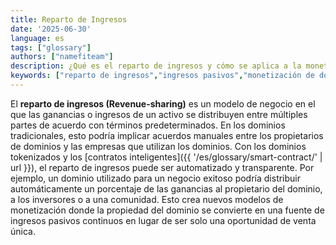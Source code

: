 ```yaml
---
title: Reparto de Ingresos
date: '2025-06-30'
language: es
tags: ["glossary"]
authors: ["namefiteam"]
description: ¿Qué es el reparto de ingresos y cómo se aplica a la monetización de dominios?
keywords: ["reparto de ingresos","ingresos pasivos","monetización de dominios","distribución de beneficios","contratos inteligentes"]
---
```



El **reparto de ingresos (Revenue-sharing)** es un modelo de negocio en el que las ganancias o ingresos de un activo se distribuyen entre múltiples partes de acuerdo con términos predeterminados. En los dominios tradicionales, esto podría implicar acuerdos manuales entre los propietarios de dominios y las empresas que utilizan los dominios. Con los dominios tokenizados y los [contratos inteligentes]({{ '/es/glossary/smart-contract/' | url }}), el reparto de ingresos puede ser automatizado y transparente. Por ejemplo, un dominio utilizado para un negocio exitoso podría distribuir automáticamente un porcentaje de las ganancias al propietario del dominio, a los inversores o a una comunidad. Esto crea nuevos modelos de monetización donde la propiedad del dominio se convierte en una fuente de ingresos pasivos continuos en lugar de ser solo una oportunidad de venta única.